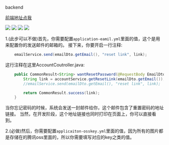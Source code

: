 backend

[前端地址点我](https://github.com/LittleTheFu/demo_app_front_end)

![](https://img.shields.io/badge/mybatis-green.svg)
![](https://img.shields.io/badge/spring_boot-green.svg)
![](https://img.shields.io/badge/swagger3-green.svg)
![](https://img.shields.io/badge/tencent_cos-green.svg)

1.(此步可以不做)首先，你需要配置`application-eamil.yml`里面的值，这个是用来配置你的发送邮件的邮箱的。
接下来，你要开启一行注释:

```java
	emailService.send(emailDto.getEmail(), "reset link", link);
```

这行注释在这里AccountCoutroller.java:

```java
	public CommonResult<String> wantResetPassword(@RequestBody EmailDto emailDto) 	{
		String link = accountService.getResetLink(emailDto.getEmail());
		//emailService.send(emailDto.getEmail(), "reset link", link);

		return CommonResult.success(link);
	}
```

当你忘记密码的时候，系统会发送一封邮件给你，这个邮件包含了重置密码的地址链接。
当然，在开发阶段，这个地址链接也同时打印在页面上，你可以直接看到。

2.(必做)然后，你需要配置`applicaiton-osskey.yml`里面的值，因为所有的图片都是存储在的腾讯oss里面的，所以你需要填写对应的key之类的值。